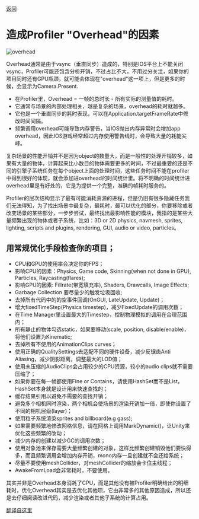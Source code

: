 [返回](index.md)

# 造成Profiler "Overhead"的因素

![overhead](https://picabstract-preview-ftn.weiyun.com:8443/ftn_pic_abs_v2/9523b74c92508099cfd00af3410ac88e666e2c0484f87268c55d0314af1e1a8208b28463ff9fc9c3cad865cc12cf9704?pictype=scale&from=30113&version=2.0.0.2&uin=287874300&fname=overhead_profiler.png&size=1024)  


Overhead通常是由于vsync（垂直同步）造成的，特别是IOS平台上不能关闭vsync，Profiler可能还包含分析开销，不过占比不大，不用过分关注，如果你的项目同时还有GPU瓶颈，就可能会体现在"overhead"这一项上，但是更多的时候，会显示为Camera.Present.  

- 在Profiler里，Overhead = 一帧的总时长 - 所有实际的测量值的耗时。
- 它通常与场景的内部处理相关，越是复杂的场景，overhead的耗时就越多。
- 它也是一个垂直同步的耗时表现，可以在Application.targetFrameRate中修改时间间隔。
- 频繁调用overhead可能导致内存警告，当IOS抛出内存异常时会增加app overhead，因此IOS游戏经常超过内存使用警告线时，会导致大量的耗能尖峰。


复杂场景的性能开销并不是因为object的数量大，而是一般性的处理开销较多，如果有大量的物体，计算起来比小数目的物体需要更多的时间，不过最重要的还是不同的引擎子系统任务在每个object上面的处理时间，这些任务时间不能在profiler中得到很好的体现，就会添加进overhead的时间统计里。将不明确的时间统计进overhead里是有好处的，它是为提供一个完整，准确的帧耗时服务的。  

Profiler的层次结构显示了最有可能消耗资源的进程，但是仍旧有很多隐藏任务我们无法得知，为了找出场景中最复杂，最耗时，最可以优化的部分，你要移除或者改变场景的某些部分，一步步尝试，最终找出最影响性能的模块，我指的是某些大量频繁出现的物体或者子系统，比如：3D or 2D physics, navmesh, sprites, lighting, scripts and plugins, rendering, GUI, audio or video, particles。  


## 用常规优化手段检查你的项目；
- CPU和GPU的使用率会决定你的FPS；
- 影响CPU的因素：Physics, Game code, Skinning(when not done in GPU), Particles, Raycasting(flares);
- 影响GPU的因素: Fillrate(带宽填充率), Shaders, Drawcalls, Image Effects;
- Garbage Collection 要尽量少的触发垃圾回收;
- 去掉所有代码中的的空事件回调(OnGUI, LateUpdate, Update)；
- 增大fixedTimeStep(Physics timestep)，减少FixedUpdate的调用次数；
- 在Time Manager里设置最大的Timestep，控制物理模拟的调用在合理范围内；
- 所有静止的物体勾选static，如果要移动(scale, position, disable/enable)，将他们设置为Kinematic;
- 去掉所有不使用的AnimationClips curves；
- 使用正确的QualitySettings去适配不同的硬件设备，减少反锯齿Anti Aliasing，减少阴影距离，调整最大的LOD值；
- 使用未压缩的AudioClips会占用较少的CPU资源，较小的audio clips就不需要压缩了；
- 如果你要在每一帧都使用Fine or Contains，请使用HashSet而不是List，HashSet本身就是设计用来快速查找的；
- 缓存结果引用以避免不需要的查找开销；
- 避免多个相机同时渲染，两个相机会使场景的渲染开销加一倍，即使你设置了不同的相机层级(layer)；
- 使用粒子系统渲染sprites and billboard(e.g gass);
- 如果需要频繁地修改网格信息，请在网格上调用MarkDynamic()，让Unity来优化这些频繁的改动；
- 减少内存的创建以减少GC的调用次数；
- 使用对象池来保存需要大量频繁创建的对象，这样比频繁创建销毁他们要快得多，而且频繁调用会增加内存开销，mono内存一旦创建就不会还给系统；
- 尽量不要使用meshCollider，对meshCollider的缩放会卡住主线程；
- AwakeFromLoad会非常耗时，不要使用。


其实并非是Overhead本身消耗了CPU，而是其他没有被Profiler明确给出的明细耗时，优化Overhead其实是去优化其他项，它由非常多的其他原因造成，所以还是去仔细阅读改进代码，减少渲染或者其他子系统的计算占用。


[翻译自这里](http://answers.unity3d.com/questions/482381/what-are-causes-of-overhead-in-profiler.html)
